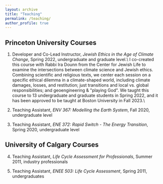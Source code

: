 ```yaml
---
layout: archive
title: "Teaching"
permalink: /teaching/
author_profile: true
---
```

## Princeton University Courses

 1. Developer and Co-Lead Instructor, *Jewish Ethics in the Age of Climate Change*, Spring 2022, undergraduate and graduate level.\\
 I co-created this course with Rabbi Ira Dounn from the Center for Jewish Life to examine the intersections between climate science and Jewish ethics. Combining scientific and religious texts, we center each session on a specific ethical dilemma in a climate-shaped world, including climate damages, losses, and restitution; just transitions and local vs. global responsibilities; and geoengineering & "playing God". We taught this course to 13 undergraduate and graduate students in Spring 2022, and it has been approved to be taught at Boston University in Fall 2023.\\

 2. Teaching Assistant, *ENV 367: Modelling the Earth System*, Fall 2020, undergraduate level

 3. Teaching Assistant, *ENE 372: Rapid Switch - The Energy Transition*, Spring 2020, undergraduate level

## University of Calgary Courses

 4. Teaching Assistant, *Life Cycle Assessment for Professionals*, Summer 2011, industry professionals

5. Teaching Assistant, *ENEE 503: Life Cycle Assessment*, Spring 2011, undergraduates 



